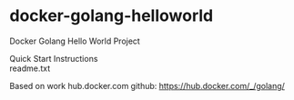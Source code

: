 # docker-golang-helloworld

Docker Golang Hello World Project

Quick Start Instructions  
readme.txt

Based on work hub.docker.com 
github: https://hub.docker.com/_/golang/
